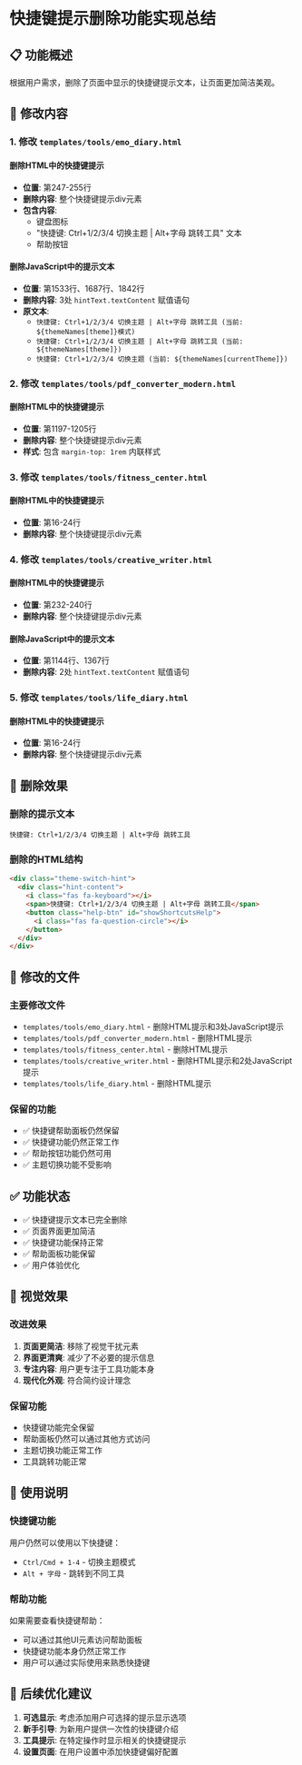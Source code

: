 # 快捷键提示删除功能实现总结

## 📋 功能概述

根据用户需求，删除了页面中显示的快捷键提示文本，让页面更加简洁美观。

## 🔧 修改内容

### 1. 修改 `templates/tools/emo_diary.html`

#### 删除HTML中的快捷键提示
- **位置**: 第247-255行
- **删除内容**: 整个快捷键提示div元素
- **包含内容**: 
  - 键盘图标
  - "快捷键: Ctrl+1/2/3/4 切换主题 | Alt+字母 跳转工具" 文本
  - 帮助按钮

#### 删除JavaScript中的提示文本
- **位置**: 第1533行、1687行、1842行
- **删除内容**: 3处 `hintText.textContent` 赋值语句
- **原文本**: 
  - `快捷键: Ctrl+1/2/3/4 切换主题 | Alt+字母 跳转工具 (当前: ${themeNames[theme]}模式)`
  - `快捷键: Ctrl+1/2/3/4 切换主题 | Alt+字母 跳转工具 (当前: ${themeNames[theme]})`
  - `快捷键: Ctrl+1/2/3/4 切换主题 (当前: ${themeNames[currentTheme]})`

### 2. 修改 `templates/tools/pdf_converter_modern.html`

#### 删除HTML中的快捷键提示
- **位置**: 第1197-1205行
- **删除内容**: 整个快捷键提示div元素
- **样式**: 包含 `margin-top: 1rem` 内联样式

### 3. 修改 `templates/tools/fitness_center.html`

#### 删除HTML中的快捷键提示
- **位置**: 第16-24行
- **删除内容**: 整个快捷键提示div元素

### 4. 修改 `templates/tools/creative_writer.html`

#### 删除HTML中的快捷键提示
- **位置**: 第232-240行
- **删除内容**: 整个快捷键提示div元素

#### 删除JavaScript中的提示文本
- **位置**: 第1144行、1367行
- **删除内容**: 2处 `hintText.textContent` 赋值语句

### 5. 修改 `templates/tools/life_diary.html`

#### 删除HTML中的快捷键提示
- **位置**: 第16-24行
- **删除内容**: 整个快捷键提示div元素

## 🎯 删除效果

### 删除的提示文本
```
快捷键: Ctrl+1/2/3/4 切换主题 | Alt+字母 跳转工具
```

### 删除的HTML结构
```html
<div class="theme-switch-hint">
  <div class="hint-content">
    <i class="fas fa-keyboard"></i>
    <span>快捷键: Ctrl+1/2/3/4 切换主题 | Alt+字母 跳转工具</span>
    <button class="help-btn" id="showShortcutsHelp">
      <i class="fas fa-question-circle"></i>
    </button>
  </div>
</div>
```

## 📁 修改的文件

### 主要修改文件
- `templates/tools/emo_diary.html` - 删除HTML提示和3处JavaScript提示
- `templates/tools/pdf_converter_modern.html` - 删除HTML提示
- `templates/tools/fitness_center.html` - 删除HTML提示
- `templates/tools/creative_writer.html` - 删除HTML提示和2处JavaScript提示
- `templates/tools/life_diary.html` - 删除HTML提示

### 保留的功能
- ✅ 快捷键帮助面板仍然保留
- ✅ 快捷键功能仍然正常工作
- ✅ 帮助按钮功能仍然可用
- ✅ 主题切换功能不受影响

## ✅ 功能状态

- ✅ 快捷键提示文本已完全删除
- ✅ 页面界面更加简洁
- ✅ 快捷键功能保持正常
- ✅ 帮助面板功能保留
- ✅ 用户体验优化

## 🎨 视觉效果

### 改进效果
1. **页面更简洁**: 移除了视觉干扰元素
2. **界面更清爽**: 减少了不必要的提示信息
3. **专注内容**: 用户更专注于工具功能本身
4. **现代化外观**: 符合简约设计理念

### 保留功能
- 快捷键功能完全保留
- 帮助面板仍然可以通过其他方式访问
- 主题切换功能正常工作
- 工具跳转功能正常

## 🚀 使用说明

### 快捷键功能
用户仍然可以使用以下快捷键：
- `Ctrl/Cmd + 1-4` - 切换主题模式
- `Alt + 字母` - 跳转到不同工具

### 帮助功能
如果需要查看快捷键帮助：
- 可以通过其他UI元素访问帮助面板
- 快捷键功能本身仍然正常工作
- 用户可以通过实际使用来熟悉快捷键

## 🔄 后续优化建议

1. **可选显示**: 考虑添加用户可选择的提示显示选项
2. **新手引导**: 为新用户提供一次性的快捷键介绍
3. **工具提示**: 在特定操作时显示相关的快捷键提示
4. **设置页面**: 在用户设置中添加快捷键偏好配置 